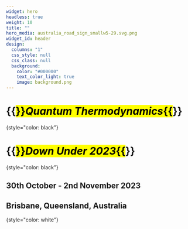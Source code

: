 ```yaml
---
widget: hero
headless: true
weight: 10
title: ""
hero_media: australia_road_sign_smallw5-29.svg.png
widget_id: header
design:
  columns: "1"
  css_style: null
  css_class: null
  background:
    color: "#000000"
    text_color_light: true
    image: background.png
---
```

# {{<mark>}}_Quantum Thermodynamics_{{</mark>}}
{style="color: black"}

# {{<mark>}}_Down Under 2023_{{</mark>}}
{style="color: black"}


## 30th October - 2nd November 2023<br>
## Brisbane, Queensland, Australia
{style="color: white"}
